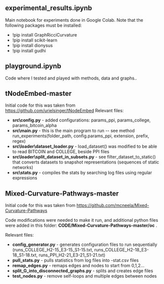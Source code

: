 ## experimental_results.ipynb
Main notebook for experiments done in Google Colab. Note that the following packages must be installed:
-	!pip install GraphRicciCurvature
-	!pip install scikit-learn
-	!pip install dionysus
-	!pip install gudhi

## playground.ipynb
Code where I tested and played with methods, data and graphs..

## tNodeEmbed-master
Initial code for this was taken from https://github.com/urielsinger/tNodeEmbed
Relevant files:
- **src\config.py** - added configurations: params_ppi, params_college, params_bitcoin_alpha
- **src\main.py** - this is the main program to run -- see method run_experiments(folder_path, config.params_ppi, extension, prefix, regex)
- **src\loader\dataset_loader.py** - load_dataset() was modified to be able to read BITCOIN and COLLEGE, beside PPI files
- **src\loader\split_dataset_in_subsets.py** - see filter_dataset_to_static() that converts datasets to snapshot representations (sequences of static networks)
- **src\stats.py** - compiles the stats by searching log files using regular expressions 


## Mixed-Curvature-Pathways-master
Initial code for this was taken from https://github.com/mcneela/Mixed-Curvature-Pathways

Code modifications were needed to make it run, and additional python files were added in this folder:
**CODE/Mixed-Curvature-Pathways-master/oc** .

Relevant files:
-	**config_generator.py** - generates configuration files to run sequentially (runs_COLLEGE_H2-15_E3-15_S1-15.txt, runs_COLLEGE_H2-18_E3-18_S1-18.txt, runs_PPI_H2-21_E3-21_S1-21.txt)
-	**pull_stats.py** - pulls statistics from log files into -stat.csv files
-	**remap_edges.py** - remaps edges and nodes to start from 0,1,2…
-	**split_G_into_disconnected_graphs.py** - splits and creates edge files
-	**test_nodes.py** - remove self-loops and multiple edges between nodes
